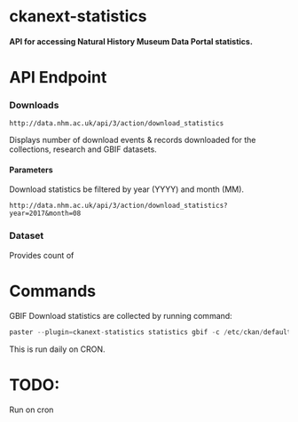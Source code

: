 # ckanext-statistics

#### API for accessing Natural History Museum Data Portal statistics.

# API Endpoint

### Downloads

```
http://data.nhm.ac.uk/api/3/action/download_statistics
```

Displays number of download events & records downloaded for the collections, research and GBIF datasets.

#### Parameters

Download statistics be filtered by year (YYYY) and month (MM).

```
http://data.nhm.ac.uk/api/3/action/download_statistics?year=2017&month=08
```

### Dataset

Provides count of 

# Commands

GBIF Download statistics are collected by running command:

```python
paster --plugin=ckanext-statistics statistics gbif -c /etc/ckan/default/development.ini
```

This is run daily on CRON.

# TODO: 

Run on cron
